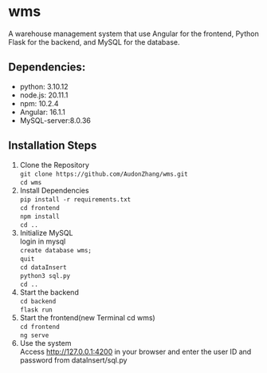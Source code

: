 # wms

A warehouse management system that use Angular for the frontend, Python Flask for the backend, and MySQL for the database.

## Dependencies:

- python: 3.10.12
- node.js: 20.11.1
- npm: 10.2.4
- Angular: 16.1.1
- MySQL-server:8.0.36

## Installation Steps

1. Clone the Repository
   <br>`git clone https://github.com/AudonZhang/wms.git`
   <br>`cd wms`
2. Install Dependencies
   <br>`pip install -r requirements.txt`
   <br>`cd frontend`
   <br>`npm install`
   <br>`cd ..`
3. Initialize MySQL
   <br> login in mysql
   <br> `create database wms;`
   <br> `quit`
   <br>`cd dataInsert`
   <br>`python3 sql.py`
   <br>`cd ..`
4. Start the backend
   <br>`cd backend`
   <br>`flask run`
5. Start the frontend(new Terminal cd wms)
   <br>`cd frontend`
   <br>`ng serve`
6. Use the system
   <br>Access http://127.0.0.1:4200 in your browser and enter the user ID and password from dataInsert/sql.py

